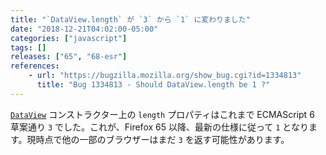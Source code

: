 ```yaml
---
title: "`DataView.length` が `3` から `1` に変わりました"
date: "2018-12-21T04:02:00-05:00"
categories: ["javascript"]
tags: []
releases: ["65", "68-esr"]
references:
    - url: "https://bugzilla.mozilla.org/show_bug.cgi?id=1334813"
      title: "Bug 1334813 - Should DataView.length be 1 ?"
---
```

[`DataView`](https://developer.mozilla.org/docs/Web/JavaScript/Reference/Global_Objects/DataView) コンストラクター上の `length` プロパティはこれまで ECMAScript 6 草案通り `3` でした。これが、Firefox 65 以降、最新の仕様に従って `1` となります。現時点で他の一部のブラウザーはまだ `3` を返す可能性があります。
